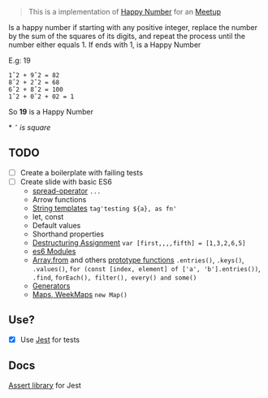 > This is a implementation of [Happy Number][11] for an [Meetup][10]

Is a happy number if starting with any positive integer, replace the number by the sum of the squares of its digits, and repeat the process until the number either equals 1. If ends with 1, is a Happy Number

E.g: 19

    1ˆ2 + 9ˆ2 = 82
    8ˆ2 + 2ˆ2 = 68
    6ˆ2 + 8ˆ2 = 100
    1ˆ2 + 0ˆ2 + 02 = 1
    
So **19** is a Happy Number

\* *`ˆ` is square*

## TODO
 - [ ] Create a boilerplate with failing tests
 - [ ] Create slide with basic ES6
   * [spread-operator][1] `...`
   * Arrow functions
   * [String templates][2] `tag'testing ${a}, as fn'`
   * let, const
   * Default values
   * Shorthand properties
   * [Destructuring Assignment][3] `var [first,,,,fifth] = [1,3,2,6,5]`
   * [es6 Modules][4]
   * [Array.from][5] and others [prototype functions][8] `.entries()`, `.keys()`, `.values()`, `for (const [index, element] of ['a', 'b'].entries())`, `.find`, `forEach(), filter(), every() and some()`
   * [Generators][6]
   * [Maps, WeekMaps][7] `new Map()`
 
 ## Use?
 - [x] Use [Jest][0] for tests
 
 ## Docs
  [Assert library][9] for Jest
 
 [0]: https://egghead.io/lessons/javascript-track-project-code-coverage-with-jest?utm_content=buffer989b1&utm_medium=social&utm_source=twitter.com&utm_campaign=buffer
 [1]: https://egghead.io/lessons/ecmascript-6-using-the-es6-spread-operator?series=learn-es6-ecmascript-2015
 [2]: https://egghead.io/lessons/ecmascript-6-string-templates?series=learn-es6-ecmascript-2015
 [3]: https://egghead.io/lessons/ecmascript-6-destructuring-assignment?series=learn-es6-ecmascript-2015
 [4]: https://egghead.io/lessons/ecmascript-6-es6-modules-es2015-import-and-export?series=learn-es6-ecmascript-2015
 [5]: https://egghead.io/lessons/ecmascript-6-converting-an-array-like-object-into-an-array-with-array-from?series=learn-es6-ecmascript-2015
 [6]: https://egghead.io/lessons/ecmascript-6-generators?series=learn-es6-ecmascript-2015
 [7]: https://egghead.io/lessons/ecmascript-6-maps-and-weakmaps-with-es6?series=learn-es6-ecmascript-2015
 [8]: https://www.airpair.com/javascript/posts/mastering-es6-higher-order-functions-for-arrays
 [9]: https://facebook.github.io/jest/docs/api.html#writing-assertions-with-expect
 [10]: https://www.meetup.com/js-dojo-bh/events/233480372/
 [11]: https://en.wikipedia.org/wiki/Happy_number